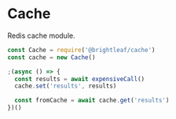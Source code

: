 # Cache

Redis cache module.

```javascript
const Cache = require('@brightleaf/cache')
const cache = new Cache()

;(async () => {
  const results = await expensiveCall()
  cache.set('results', results)

  const fromCache = await cache.get('results')
})()
```

